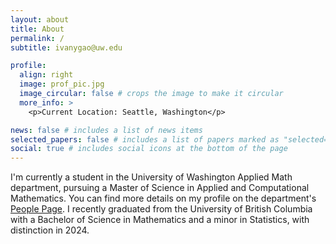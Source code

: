 ```yaml
---
layout: about
title: About
permalink: /
subtitle: ivanygao@uw.edu

profile:
  align: right
  image: prof_pic.jpg
  image_circular: false # crops the image to make it circular
  more_info: >
    <p>Current Location: Seattle, Washington</p>

news: false # includes a list of news items
selected_papers: false # includes a list of papers marked as "selected={true}"
social: true # includes social icons at the bottom of the page
---
```


I'm currently a student in the University of Washington Applied Math department, pursuing a Master of Science in Applied and Computational Mathematics. You can find more details on my profile on the department's [People Page](https://amath.washington.edu/people/yuan-gao). I recently graduated from the University of British Columbia with a Bachelor of Science in Mathematics and a minor in Statistics, with distinction in 2024.
